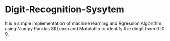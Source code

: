 # Digit-Recognition-Sysytem

It is a simple implementation of machine learning and Rgression Algorithm using Numpy Pandas SKLearn and Matplotlib to identify the didgit from 0 t0 9.
